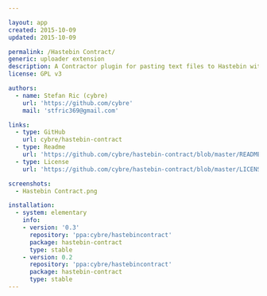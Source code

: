 ```yaml
---

layout: app
created: 2015-10-09
updated: 2015-10-09

permalink: /Hastebin Contract/
generic: uploader extension
description: A Contractor plugin for pasting text files to Hastebin with a single click.
license: GPL v3

authors:
  - name: Stefan Ric (cybre)
    url: 'https://github.com/cybre'
    mail: 'stfric369@gmail.com'

links:
  - type: GitHub
    url: cybre/hastebin-contract
  - type: Readme
    url: 'https://github.com/cybre/hastebin-contract/blob/master/README.md'
  - type: License
    url: 'https://github.com/cybre/hastebin-contract/blob/master/LICENSE'

screenshots:
  - Hastebin Contract.png

installation:
  - system: elementary
    info:
    - version: '0.3'
      repository: 'ppa:cybre/hastebincontract'
      package: hastebin-contract
      type: stable
    - version: 0.2
      repository: 'ppa:cybre/hastebincontract'
      package: hastebin-contract
      type: stable
---
```


